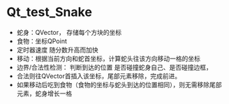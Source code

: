 # Qt_test_Snake

* 蛇身：QVector<QPoint>， 存储每个方块的坐标
* 食物：坐标QPoint
* 定时器速度 随分数升高而加快
* 移动：根据当前方向和蛇首坐标，计算蛇头往该方向移动一格的坐标
* 边界/合法性检测： 判断到达的位置 是否碰撞蛇身自己、是否碰撞边框，
* 合法则往QVector首插入该坐标，尾部元素移除，完成前进。
* 如果移动后吃到食物（食物的坐标与蛇头到达的位置相同），则无需移除尾部元素，蛇身增长一格
